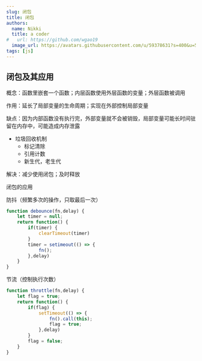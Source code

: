 ```yaml
---
slug: 闭包
title: 闭包
authors:
  name: Nikki
  title: a coder
#   url: https://github.com/wgao19
  image_url: https://avatars.githubusercontent.com/u/59378631?s=400&u=5c50f7a8cf81217122611fb72484a0288d90a739&v=4
tags: [js]
---
```

## 闭包及其应用

概念：函数里嵌套一个函数；内层函数使用外层函数的变量；外层函数被调用

作用：延长了局部变量的生命周期；实现在外部控制局部变量

缺点：因为内部函数没有执行完，外部变量就不会被销毁，局部变量可能长时间驻留在内存中，可能造成内存泄露

- 垃圾回收机制
  - 标记清除
  - 引用计数
  - 新生代，老生代

解决：减少使用闭包；及时释放

闭包的应用

防抖（频繁多次的操作，只取最后一次）

```js
function debounce(fn,delay) {
	let timer = null;
    return function() {
        if(timer) {
            clearTimeout(timer)
        }
        timer = setimeout(() => {
            fn();
        },delay)
    }
}
```

节流（控制执行次数）

```js
function throttle(fn,delay) {
	let flag = true;
    return function() {
        if(flag) {
            setTimeout(() => {
                fn().call(this);
                flag = true;
            },delay)
        }
        flag = false;
    }
}
```

